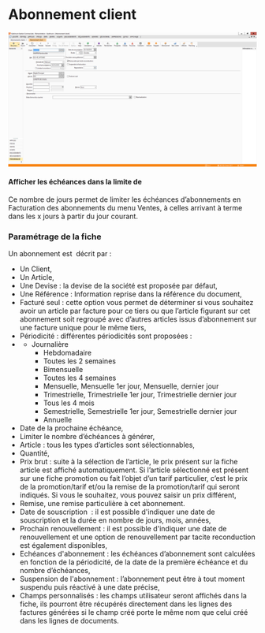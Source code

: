 # Abonnement client

![](NouvelAbonnementClient.png)


#### Afficher les échéances dans la limite de


Ce nombre de jours permet de limiter les 
 échéances d’abonnements en Facturation des abonnements du menu Ventes, 
 à celles arrivant à terme dans les x jours à partir du jour courant.


### Paramétrage de la fiche


Un abonnement est  décrit par :


* Un Client,
* Un Article,
* Une Devise 
 : la devise de la société est proposée par défaut,
* Une Référence 
 : Information reprise dans la référence du document,
* Facturé 
 seul : cette option vous permet de déterminer si vous souhaitez 
 avoir un article par facture pour ce tiers ou que l’article figurant 
 sur cet abonnement soit regroupé avec d’autres articles issus d’abonnement 
 sur une facture unique pour le même tiers,
* Périodicité 
 : différentes périodicités sont proposées :
* + Journalière
	+ Hebdomadaire
	+ Toutes les 2 semaines
	+ Bimensuelle
	+ Toutes les 4 semaines
	+ Mensuelle, Mensuelle 1er jour, 
	 Mensuelle, dernier jour
	+ Trimestrielle, Trimestrielle 
	 1er jour, Trimestrielle dernier jour
	+ Tous les 4 mois
	+ Semestrielle, Semestrielle 
	 1er jour, Semestrielle dernier jour
	+ Annuelle
* Date 
 de la prochaine échéance,
* Limiter 
 le nombre d’échéances à générer,
* Article 
 : tous les types d’articles sont sélectionnables,
* Quantité,
* Prix
brut : suite à la sélection 
 de l’article, le prix présent sur la fiche article est affiché automatiquement. 
 Si l’article sélectionné est présent sur une fiche promotion ou fait 
 l’objet d’un tarif particulier, c’est le prix de la promotion/tarif 
 et/ou la remise de la promotion/tarif qui seront indiqués. Si vous 
 le souhaitez, vous pouvez saisir un prix différent,
* Remise, une remise particulière à cet abonnement.
* Date 
 de souscription  : il est possible d'indiquer une date 
 de souscription et la durée en nombre de jours, mois, années,
* Prochain 
 renouvellement : il est possible d'indiquer une date de renouvellement 
 et une option de renouvellement par tacite reconduction est également 
 disponibles,
* Echéances 
 d'abonnement : les échéances d’abonnement sont calculées en 
 fonction de la périodicité, de la date de la première échéance et 
 du nombre d’échéances,
* Suspension 
 de l'abonnement : l’abonnement peut être à tout moment suspendu 
 puis réactivé à une date précise,
* Champs 
 personnalisés : les champs utilisateur seront affichés dans 
 la fiche, ils pourront être récupérés directement dans les lignes 
 des factures générées si le champ créé porte le même nom que celui 
 créé dans les lignes de documents.


